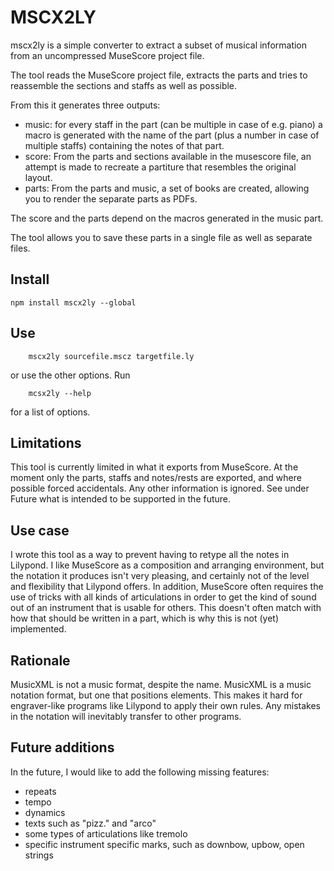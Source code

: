 # MSCX2LY

mscx2ly is a simple converter to extract a subset of musical information from
an uncompressed MuseScore project file.

The tool reads the MuseScore project file, extracts the parts and tries to
reassemble the sections and staffs as well as possible.

From this it generates three outputs:
- music: for every staff in the part (can be multiple in case of e.g. piano)
  a macro is generated with the name of the part (plus a number in case of 
  multiple staffs) containing the notes of that part.
- score: From the parts and sections available in the musescore file, an attempt
  is made to recreate a partiture that resembles the original layout.
- parts: From the parts and music, a set of books are created, allowing you to
  render the separate parts as PDFs.

The score and the parts depend on the macros generated in the music part.

The tool allows you to save these parts in a single file as well as separate 
files. 

## Install

```
npm install mscx2ly --global
```

## Use
```
    mscx2ly sourcefile.mscz targetfile.ly
```

or use the other options. Run 

```
    mcsx2ly --help
``` 

for a list of options.

## Limitations
This tool is currently limited in what it exports from MuseScore.
At the moment only the parts, staffs and notes/rests are exported, and where
possible forced accidentals. Any other information is ignored. See under Future
what is intended to be supported in the future.

## Use case
I wrote this tool as a way to prevent having to retype all the notes in 
Lilypond. I like MuseScore as a composition and arranging environment, but the
notation it produces isn't very pleasing, and certainly not of the level and 
flexibility that Lilypond offers.
In addition, MuseScore often requires the use of tricks with all kinds of 
articulations in order to get the kind of sound out of an instrument that is
usable for others. This doesn't often match with how that should be written in 
a part, which is why this is not (yet) implemented.

## Rationale
MusicXML is not a music format, despite the name. MusicXML is a music notation 
format, but one that positions elements. This makes it hard for engraver-like 
programs like Lilypond to apply their own rules. Any mistakes in the notation 
will inevitably transfer to other programs.

## Future additions
In the future, I would like to add the following missing features:
- repeats
- tempo
- dynamics
- texts such as "pizz." and "arco"
- some types of articulations like tremolo
- specific instrument specific marks, such as downbow, upbow, open strings